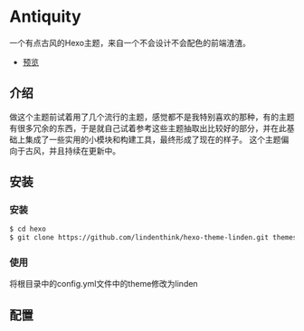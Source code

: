 # Antiquity

一个有点古风的Hexo主题，来自一个不会设计不会配色的前端渣渣。
- [预览](https://yiluyanxia.site)
## 介绍
做这个主题前试着用了几个流行的主题，感觉都不是我特别喜欢的那种，有的主题有很多冗余的东西，于是就自己试着参考这些主题抽取出比较好的部分，并在此基础上集成了一些实用的小模块和构建工具，最终形成了现在的样子。
这个主题偏向于古风，并且持续在更新中。

## 安装

### 安装

``` bash
$ cd hexo
$ git clone https://github.com/lindenthink/hexo-theme-linden.git themes/next
```

### 使用
将根目录中的config.yml文件中的theme修改为linden

## 配置

